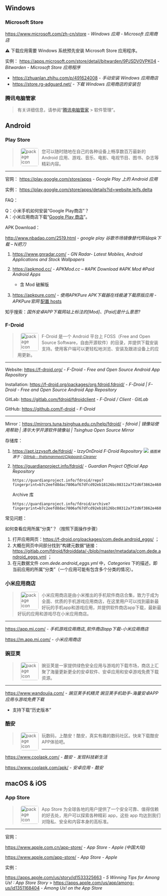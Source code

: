 ## Windows

### Microsoft Store

https://www.microsoft.com/zh-cn/store - *Windows 应用 - Microsoft 应用商店*

<div class="flash mt-3 flash-warn">
  ⚠️ 下载应用需要 Windows 系统预先安装 Microsoft Store 应用程序。
</div>

实例：
 https://apps.microsoft.com/store/detail/bitwarden/9PJSDV0VPK04 - *Bitwarden - Microsoft Store 应用程序*
- https://zhuanlan.zhihu.com/p/491624008 - *手动安装 Windows 应用商店*
- https://store.rg-adguard.net/ - *下载 Windows 应用商店的安装包*

### 腾讯电脑管家

> 有关详细信息，请参阅“[腾讯电脑管家](https://guanjia.qq.com/) > 软件管理”。


## Android

### Play Store

> <img src="http://file.market.xiaomi.com/thumbnail/PNG/l114/AppStore/05878658c9db24750bd268eb2983d45bd0bd3883c" alt="package icon" align="left" width="58" hspace="10" vspace="0" style="border-radius: 5px;"> 您可以随时随地在自己的各种设备上畅享数百万最新的 Android 应用、游戏、音乐、电影、电视节目、图书、杂志等精彩内容。

----

官网：
https://play.google.com/store/apps - *Google Play 上的 Android 应用*

实例：
https://play.google.com/store/apps/details?id=website.leifs.delta

FAQ：

Q：小米手机如何安装“Google Play商店”？  
A：小米应用商店下载“[Google Play 商店](http://app.xiaomi.com/detail/191)”。

APK Download：

http://www.nbadao.com/2519.html - *google play 谷歌市场镜像替代网站apk下载 – N把刀*

1. https://www.gnradar.com/ - *GN Radar- Latest Mobiles, Android Applications and Stock Wallpapers*

2. https://apkmod.cc/ - *APKMod.cc – #APK Download #APK Mod #Paid Android Apps*
    - 含 Mod 破解版

3. https://apkpure.com/ - *使用APKPure APK下载器在线极速下载原版应用 - APKPure官网* [配置 hosts](https://zhuanlan.zhihu.com/p/47225701)

知乎搜索：*国外安卓APP下载网站上标注的[Mod]、[Paid]是什么意思?*


### F-Droid

> <img src="https://f-droid.org/repo/org.fdroid.fdroid/en-US/icon_0slNR8J9edqDZDoyWABFZrqQONU9EyiNVwM6B3Jui_Q=.png" alt="package icon" align="left" width="58" hspace="10" vspace="0" style="border-radius: 5px;"> F-Droid 是一个 Android 平台上 FOSS（Free and Open Source Software，自由开源软件）的目录，并提供下载安装支持。使用客户端可以更轻松地浏览、安装及跟进设备上的应用更新。

----

Website: https://f-droid.org/ - *F-Droid - Free and Open Source Android App Repository*

Installation: https://f-droid.org/packages/org.fdroid.fdroid/ - *F-Droid | F-Droid - Free and Open Source Android App Repository*

GitLab: https://gitlab.com/fdroid/fdroidclient - *F-Droid / Client · GitLab*

GitHub: https://github.com/f-droid - *F-Droid*

---

Mirror：https://mirrors.tuna.tsinghua.edu.cn/help/fdroid/ - *fdroid | 镜像站使用帮助 | 清华大学开源软件镜像站 | Tsinghua Open Source Mirror*

存储库：

1. https://apt.izzysoft.de/fdroid/ - *IzzyOnDroid F-Droid Repository*
    ![](https://camo.githubusercontent.com/12ce53a3272a486325fcadce4fb282cf7287b24780a36d849a9243206b66cff6/68747470733a2f2f6769746c61622e636f6d2f497a7a794f6e44726f69642f7265706f2f2d2f7261772f6d61737465722f6173736574732f497a7a794f6e44726f69642e706e67)
    <small>*插图来源于：[GitHub - thatsmanmeet/Clipboard-Cleaner](https://github.com/thatsmanmeet/clipboard-cleaner)*</small>

2. https://guardianproject.info/fdroid/ - *Guardian Project Official App Repository*

    ```uri
    https://guardianproject.info/fdroid/repo?fingerprint=b7c2eefd8dac7806af67dfcd92eb18126bc08312a7f2d6f3862e46013c7a6135
    ```
    
    Archive 库
    
    ```uri
    https://guardianproject.info/fdroid/archive?fingerprint=b7c2eefd8dac7806af67dfcd92eb18126bc08312a7f2d6f3862e46013c7a6135
    ```


常见问题：

如何查看应用所属“分类”？（按照下面操作步骤）

1. 打开应用网页：https://f-droid.org/packages/com.dede.android_eggs/ ；
2. 大概在网页中间部分找到“构建元数据”链接：https://gitlab.com/fdroid/fdroiddata/-/blob/master/metadata/com.dede.android_eggs.yml ；
3. 在元数据文件 *com.dede.android_eggs.yml* 中，*Categories* 下的描述，即当前应用的所属“分类”（一个应用可能有包含多个分类的情况）。


### 小米应用商店

> <img src="https://t10.market.xiaomi.com/thumbnail/webp/w0/MusicServer/0adee447ec4a0b384954da516096f02cf7d4077f9/webp.webp" alt="package icon" align="left" width="58" hspace="10" vspace="0" style="border-radius: 5px;"> 小米应用商店是由小米推出的手机软件商店合集，致力于成为全面、优质的手机游戏应用商店，在这里用户可以找到最新最好玩的手机app和游戏应用，并提供软件商店app下载，最新最好玩的应用和游戏尽在小米应用商店。

----

https://app.mi.com/ - *手机游戏应用商店_软件商店app下载-小米应用商店*

https://m.app.mi.com/ - *小米应用商店*

### 豌豆荚

> <img src="https://android-artworks.25pp.com/fs08/2023/05/23/0/110_d144c13d8fff06f529d6107cac0464f3_con_130x130.png" alt="package icon" align="left" width="58" hspace="10" vspace="0" style="border-radius: 5px;"> 豌豆荚是一家提供绿色安全应用与游戏的下载市场，商店上汇聚了海量更新更全的安卓软件、安卓应用和安卓游戏免费下载资源。

----

https://www.wandoujia.com/ - *豌豆荚手机精灵 豌豆荚手机助手-海量安卓APP应用与游戏免费下载*

- 支持下载“历史版本”

### 酷安

> <img src="http://file.market.xiaomi.com/thumbnail/PNG/l114/AppStore/0bf75e3126e094536b32e04d927f58a46fee99561" alt="package icon" align="left" width="58" hspace="10" vspace="0" style="border-radius: 5px;"> 玩数码，上酷安！酷安，真实有趣的数码社区。快来下载酷安APP体验吧。

----

https://www.coolapk.com/ - *酷安 - 发现科技新生活*

https://www.coolapk.com/apk/ - *安卓应用 - 酷安*


## macOS & iOS

### App Store

> <img src="https://www.apple.com.cn/v/app-store/b/images/overview/icon_appstore__ev0z770zyxoy_small_2x.png" alt="package icon" align="left" width="58" hspace="10" vspace="0" style="border-radius: 5px;"> App Store 为全球各地的用户提供了一个安全可靠、值得信赖的好去处，用户可以探索各种精彩 app，这些 app 均达到我们对隐私、安全和内容本身的高标准。

----

官网：

https://www.apple.com.cn/app-store/ - *App Store - Apple (中国大陆)*

https://www.apple.com/app-store/ - *App Store - Apple*

实例：

https://apps.apple.com/us/story/id1533325663 - *5 Winning Tips for Among Us! : App Store Story* > https://apps.apple.com/us/app/among-us/id1351168404 - *Among Us! on the App Store*
